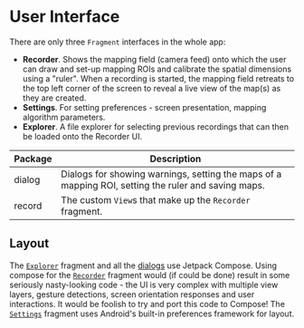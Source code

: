 # User Interface

There are only three `Fragment` interfaces in the whole app:

- **Recorder**. Shows the mapping field (camera feed) onto which the user can draw and set-up mapping ROIs
and calibrate the spatial dimensions using a "ruler". When a recording is started, the mapping field retreats
to the top left corner of the screen to reveal a live view of the map(s) as they are created.
- **Settings**. For setting preferences - screen presentation, mapping algorithm parameters.
- **Explorer**. A file explorer for selecting previous recordings that can then be loaded onto the Recorder UI.

| Package | Description                                                                                         |
|---------|-----------------------------------------------------------------------------------------------------|
| dialog  | Dialogs for showing warnings, setting the maps of a mapping ROI, setting the ruler and saving maps. |
| record  | The custom `View`s that make up the `Recorder` fragment.                                            |


## Layout

The [`Explorer`](Explorer.kt) fragment and all the [dialogs](dialog) use Jetpack Compose. Using compose for
the [`Recorder`](Recorder.kt) fragment would (if could be done) result in some seriously nasty-looking code - the
UI is very complex with multiple view layers, gesture detections, screen orientation responses and user interactions. It would
be foolish to try and port this code to Compose! The [`Settings`](Settings.kt) fragment uses Android's built-in preferences framework
for layout.
